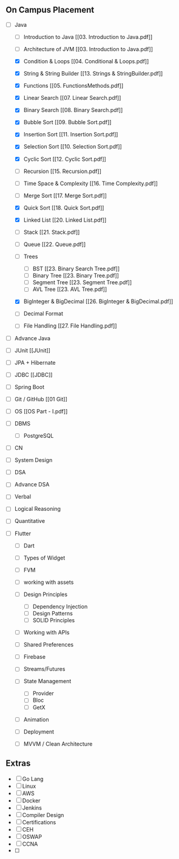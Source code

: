 ## On Campus Placement
- [ ]  Java
	- [ ] Introduction to Java [[03. Introduction to Java.pdf]]
	- [ ] Architecture of JVM [[03. Introduction to Java.pdf]]
	- [x] Condition & Loops [[04. Conditional & Loops.pdf]]
	- [x] String & String Builder [[13. Strings & StringBuilder.pdf]]
	- [x] Functions [[05. FunctionsMethods.pdf]]
	- [x] Linear Search [[07. Linear Search.pdf]]
	- [x] Binary Search [[08. Binary Search.pdf]]
	- [x] Bubble Sort [[09. Bubble Sort.pdf]]
	- [x] Insertion Sort [[11. Insertion Sort.pdf]]
	- [x] Selection Sort [[10. Selection Sort.pdf]]
	- [x] Cyclic Sort [[12. Cyclic Sort.pdf]]
	- [ ] Recursion [[15. Recursion.pdf]]
	- [ ] Time Space & Complexity [[16. Time Complexity.pdf]]
	- [ ] Merge Sort [[17. Merge Sort.pdf]]
	- [x] Quick Sort [[18. Quick Sort.pdf]]
	- [x] Linked List [[20. Linked List.pdf]]
	- [ ] Stack [[21. Stack.pdf]]
	- [ ] Queue [[22. Queue.pdf]]
	- [ ] Trees 
		- [ ] BST [[23. Binary Search Tree.pdf]]
		- [ ] Binary Tree [[23. Binary Tree.pdf]]
		- [ ]    Segment Tree [[23. Segment Tree.pdf]]
		- [ ] AVL Tree [[23. AVL Tree.pdf]]
	- [x] BigInteger & BigDecimal [[26. BigInteger & BigDecimal.pdf]]
	- [ ] Decimal Format
	- [ ] File Handling [[27. File Handling.pdf]]



- [ ] Advance Java
- [ ] JUnit [[JUnit]]
- [ ] JPA + Hibernate
- [ ] JDBC [[JDBC]]
- [ ] Spring Boot 
- [ ] Git / GitHub [[01 Git]]
- [ ] OS [[OS Part - I.pdf]]


- [ ] DBMS 
	- [ ] PostgreSQL

- [ ] CN

- [ ] System Design

- [ ] DSA

- [ ] Advance DSA

- [ ] Verbal 

- [ ] Logical Reasoning

- [ ] Quantitative

- [ ] Flutter
	- [ ] Dart
	- [ ] Types of Widget
	- [ ] FVM
	- [ ] working with assets
	- [ ] Design Principles
		- [ ] Dependency Injection
		- [ ] Design Patterns
		- [ ] SOLID Principles
	 - [ ] Working with APIs
	 - [ ] Shared Preferences
	 - [ ] Firebase
	 - [ ] Streams/Futures
	 - [ ] State Management
		 - [ ] Provider
		 - [ ] Bloc
		 - [ ] GetX
	 - [ ] Animation
	- [ ] Deployment
	- [ ] MVVM / Clean Architecture 


## Extras 
- [ ] Go Lang
- [ ] Linux
- [ ] AWS
- [ ] Docker
- [ ] Jenkins
- [ ] Compiler Design
- [ ] Certifications
- [ ] CEH
- [ ] OSWAP
- [ ] CCNA
- [ ] 